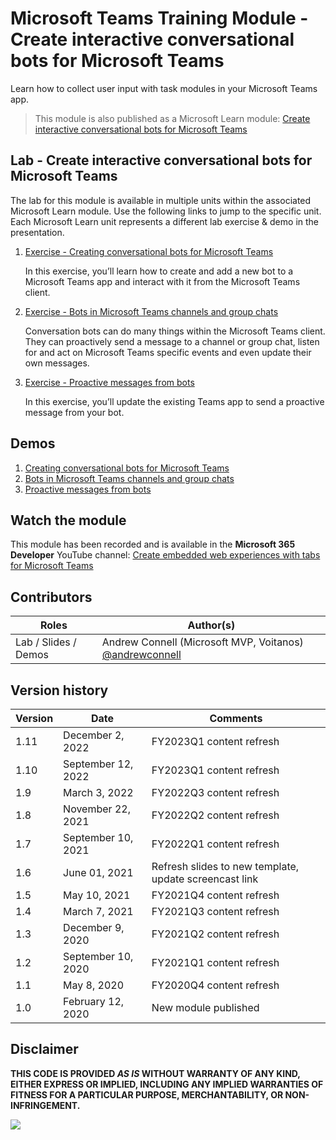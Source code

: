 # Microsoft Teams Training Module - Create interactive conversational bots for Microsoft Teams

Learn how to collect user input with task modules in your Microsoft Teams app.

> This module is also published as a Microsoft Learn module: [Create interactive conversational bots for Microsoft Teams](https://docs.microsoft.com/learn/modules/msteams-conversation-bots)

## Lab - Create interactive conversational bots for Microsoft Teams

The lab for this module is available in multiple units within the associated Microsoft Learn module. Use the following links to jump to the specific unit. Each Microsoft Learn unit represents a different lab exercise & demo in the presentation.

1. [Exercise - Creating conversational bots for Microsoft Teams](https://docs.microsoft.com/learn/modules/msteams-conversation-bots/3-exercise-conversation-bots)

   In this exercise, you’ll learn how to create and add a new bot to a Microsoft Teams app and interact with it from the Microsoft Teams client.

1. [Exercise - Bots in Microsoft Teams channels and group chats](https://docs.microsoft.com/learn/modules/msteams-conversation-bots/5-exercise-using-adaptive-cards-deep-links)

   Conversation bots can do many things within the Microsoft Teams client. They can proactively send a message to a channel or group chat, listen for and act on Microsoft Teams specific events and even update their own messages.

1. [Exercise - Proactive messages from bots](https://docs.microsoft.com/learn/modules/msteams-conversation-bots/7-exercise-using-task-modules-bots)

   In this exercise, you’ll update the existing Teams app to send a proactive message from your bot.

## Demos

1. [Creating conversational bots for Microsoft Teams](./Demos/01-learn-msteams-bots)
1. [Bots in Microsoft Teams channels and group chats](./Demos/02-learn-msteams-bots)
1. [Proactive messages from bots](./Demos/03-learn-msteams-bots)

## Watch the module

This module has been recorded and is available in the **Microsoft 365 Developer** YouTube channel: [Create embedded web experiences with tabs for Microsoft Teams](https://youtube.com/playlist?list=PLWZJrkeLOrbY8HkTBBvyx-uyZ3cCdl1VM)

## Contributors

| Roles                | Author(s)                                                                             |
| -------------------- | ------------------------------------------------------------------------------------- |
| Lab / Slides / Demos | Andrew Connell (Microsoft MVP, Voitanos) [@andrewconnell](//github.com/andrewconnell) |

## Version history

| Version |        Date        |                        Comments                        |
| ------- | ------------------ | ------------------------------------------------------ |
| 1.11    | December 2, 2022   | FY2023Q1 content refresh                               |
| 1.10    | September 12, 2022 | FY2023Q1 content refresh                               |
| 1.9     | March 3, 2022      | FY2022Q3 content refresh                               |
| 1.8     | November 22, 2021  | FY2022Q2 content refresh                               |
| 1.7     | September 10, 2021 | FY2022Q1 content refresh                               |
| 1.6     | June 01, 2021      | Refresh slides to new template, update screencast link |
| 1.5     | May 10, 2021       | FY2021Q4 content refresh                               |
| 1.4     | March 7, 2021      | FY2021Q3 content refresh                               |
| 1.3     | December 9, 2020   | FY2021Q2 content refresh                               |
| 1.2     | September 10, 2020 | FY2021Q1 content refresh                               |
| 1.1     | May 8, 2020        | FY2020Q4 content refresh                               |
| 1.0     | February 12, 2020  | New module published                                   |

## Disclaimer

**THIS CODE IS PROVIDED _AS IS_ WITHOUT WARRANTY OF ANY KIND, EITHER EXPRESS OR IMPLIED, INCLUDING ANY IMPLIED WARRANTIES OF FITNESS FOR A PARTICULAR PURPOSE, MERCHANTABILITY, OR NON-INFRINGEMENT.**

<img src="https://telemetry.sharepointpnp.com/TrainingContent/Teams/40-conversational-bots" />
